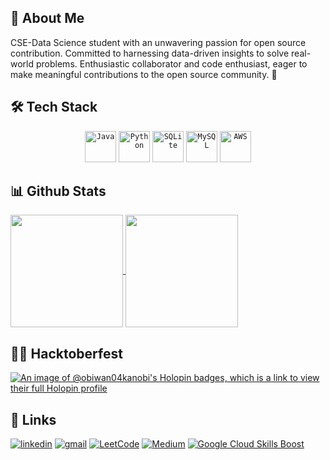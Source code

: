 
## 🚀 About Me
CSE-Data Science student with an unwavering passion for open source contribution. Committed to harnessing data-driven insights to solve real-world problems. Enthusiastic collaborator and code enthusiast, eager to make meaningful contributions to the open source community. 🌟 


## 🛠 Tech Stack
<div align="center">
	<code><img height="50" src="https://user-images.githubusercontent.com/25181517/117201156-9a724800-adec-11eb-9a9d-3cd0f67da4bc.png" alt="Java" title="Java" /></code>
	<code><img height="50" src="https://user-images.githubusercontent.com/25181517/183423507-c056a6f9-1ba8-4312-a350-19bcbc5a8697.png" alt="Python" title="Python" /></code>
	<code><img height="50" src="https://github.com/marwin1991/profile-technology-icons/assets/136815194/82df4543-236b-4e45-9604-5434e3faab17" alt="SQLite" title="SQLite" /></code>
	<code><img height="50" src="https://user-images.githubusercontent.com/25181517/183896128-ec99105a-ec1a-4d85-b08b-1aa1620b2046.png" alt="MySQL" title="MySQL" /></code>
	<code><img height="50" src="https://user-images.githubusercontent.com/25181517/183896132-54262f2e-6d98-41e3-8888-e40ab5a17326.png" alt="AWS" title="AWS" /></code>
</div>



## 📊 Github Stats

<a href="https://github.com/obiwan04kanobi/github-readme-stats">
  <img height=180 align="center" src="https://obiwan-github-stats.vercel.app/api?username=obiwan04kanobi&show_icons=true&include_all_commits=true&theme=ambient_gradient" />
</a>
<a href="https://github.com/obiwan04kanobi/convoychat">
  <img height=180 align="center" src="https://obiwan-github-stats.vercel.app/api/top-langs/?username=obiwan04kanobi&layout=compact&langs_count=8&theme=ambient_gradient" />
</a>

## 🧑‍💻 Hacktoberfest

[![An image of @obiwan04kanobi's Holopin badges, which is a link to view their full Holopin profile](https://holopin.me/obiwan04kanobi)](https://holopin.io/@obiwan04kanobi)

## 🔗 Links
[![linkedin](https://img.shields.io/badge/LinkedIn-0077B5?style=for-the-badge&logo=linkedin&logoColor=white)](https://www.linkedin.com/in/mayank-04-pant/)
[![gmail](https://img.shields.io/badge/Gmail-D14836?style=for-the-badge&logo=gmail&logoColor=white)](mailto:0221csds213@niet.co.in)
[![LeetCode](https://img.shields.io/badge/-LeetCode-FFA116?style=for-the-badge&logo=LeetCode&logoColor=black)](https://leetcode.com/obiwan04kanobi/)
[![Medium](https://img.shields.io/badge/Medium-12100E?style=for-the-badge&logo=medium&logoColor=white)](https://medium.com/@obiwan04kanobi)
[![Google Cloud Skills Boost](https://img.shields.io/badge/Google_Cloud-4285F4?style=for-the-badge&logo=google-cloud&logoColor=white)](https://www.cloudskillsboost.google/public_profiles/662629cd-1595-4afa-b95a-2316aa654c26)



